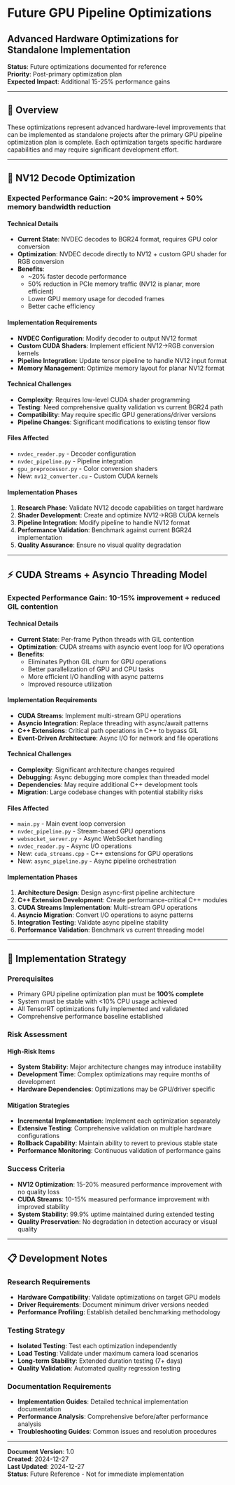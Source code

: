 # Future GPU Pipeline Optimizations
## Advanced Hardware Optimizations for Standalone Implementation

**Status**: Future optimizations documented for reference  
**Priority**: Post-primary optimization plan  
**Expected Impact**: Additional 15-25% performance gains  

---

## 🎯 Overview

These optimizations represent advanced hardware-level improvements that can be implemented as standalone projects after the primary GPU pipeline optimization plan is complete. Each optimization targets specific hardware capabilities and may require significant development effort.

---

## 🔧 NV12 Decode Optimization

### **Expected Performance Gain**: ~20% improvement + 50% memory bandwidth reduction

#### Technical Details
- **Current State**: NVDEC decodes to BGR24 format, requires GPU color conversion
- **Optimization**: NVDEC decode directly to NV12 + custom GPU shader for RGB conversion
- **Benefits**:
  - ~20% faster decode performance
  - 50% reduction in PCIe memory traffic (NV12 is planar, more efficient)
  - Lower GPU memory usage for decoded frames
  - Better cache efficiency

#### Implementation Requirements
- **NVDEC Configuration**: Modify decoder to output NV12 format
- **Custom CUDA Shaders**: Implement efficient NV12→RGB conversion kernels
- **Pipeline Integration**: Update tensor pipeline to handle NV12 input format
- **Memory Management**: Optimize memory layout for planar NV12 format

#### Technical Challenges
- **Complexity**: Requires low-level CUDA shader programming
- **Testing**: Need comprehensive quality validation vs current BGR24 path
- **Compatibility**: May require specific GPU generations/driver versions
- **Pipeline Changes**: Significant modifications to existing tensor flow

#### Files Affected
- `nvdec_reader.py` - Decoder configuration
- `nvdec_pipeline.py` - Pipeline integration  
- `gpu_preprocessor.py` - Color conversion shaders
- New: `nv12_converter.cu` - Custom CUDA kernels

#### Implementation Phases
1. **Research Phase**: Validate NV12 decode capabilities on target hardware
2. **Shader Development**: Create and optimize NV12→RGB CUDA kernels
3. **Pipeline Integration**: Modify pipeline to handle NV12 format
4. **Performance Validation**: Benchmark against current BGR24 implementation
5. **Quality Assurance**: Ensure no visual quality degradation

---

## ⚡ CUDA Streams + Asyncio Threading Model

### **Expected Performance Gain**: 10-15% improvement + reduced GIL contention

#### Technical Details
- **Current State**: Per-frame Python threads with GIL contention
- **Optimization**: CUDA streams with asyncio event loop for I/O operations
- **Benefits**:
  - Eliminates Python GIL churn for GPU operations
  - Better parallelization of GPU and CPU tasks
  - More efficient I/O handling with async patterns
  - Improved resource utilization

#### Implementation Requirements
- **CUDA Streams**: Implement multi-stream GPU operations
- **Asyncio Integration**: Replace threading with async/await patterns
- **C++ Extensions**: Critical path operations in C++ to bypass GIL
- **Event-Driven Architecture**: Async I/O for network and file operations

#### Technical Challenges
- **Complexity**: Significant architecture changes required
- **Debugging**: Async debugging more complex than threaded model
- **Dependencies**: May require additional C++ development tools
- **Migration**: Large codebase changes with potential stability risks

#### Files Affected  
- `main.py` - Main event loop conversion
- `nvdec_pipeline.py` - Stream-based GPU operations
- `websocket_server.py` - Async WebSocket handling
- `nvdec_reader.py` - Async I/O operations
- New: `cuda_streams.cpp` - C++ extensions for GPU operations
- New: `async_pipeline.py` - Async pipeline orchestration

#### Implementation Phases
1. **Architecture Design**: Design async-first pipeline architecture
2. **C++ Extension Development**: Create performance-critical C++ modules
3. **CUDA Streams Implementation**: Multi-stream GPU operations
4. **Asyncio Migration**: Convert I/O operations to async patterns
5. **Integration Testing**: Validate async pipeline stability
6. **Performance Validation**: Benchmark vs current threading model

---

## 🔄 Implementation Strategy

### Prerequisites
- Primary GPU pipeline optimization plan must be **100% complete**
- System must be stable with <10% CPU usage achieved
- All TensorRT optimizations fully implemented and validated
- Comprehensive performance baseline established

### Risk Assessment

#### High-Risk Items
- **System Stability**: Major architecture changes may introduce instability
- **Development Time**: Complex optimizations may require months of development
- **Hardware Dependencies**: Optimizations may be GPU/driver specific

#### Mitigation Strategies
- **Incremental Implementation**: Implement each optimization separately
- **Extensive Testing**: Comprehensive validation on multiple hardware configurations
- **Rollback Capability**: Maintain ability to revert to previous stable state
- **Performance Monitoring**: Continuous validation of performance gains

### Success Criteria
- **NV12 Optimization**: 15-20% measured performance improvement with no quality loss
- **CUDA Streams**: 10-15% measured performance improvement with improved stability
- **System Stability**: 99.9% uptime maintained during extended testing
- **Quality Preservation**: No degradation in detection accuracy or visual quality

---

## 📋 Development Notes

### Research Requirements
- **Hardware Compatibility**: Validate optimizations on target GPU models
- **Driver Requirements**: Document minimum driver versions needed
- **Performance Profiling**: Establish detailed benchmarking methodology

### Testing Strategy
- **Isolated Testing**: Test each optimization independently
- **Load Testing**: Validate under maximum camera load scenarios
- **Long-term Stability**: Extended duration testing (7+ days)
- **Quality Validation**: Automated quality regression testing

### Documentation Requirements
- **Implementation Guides**: Detailed technical implementation documentation
- **Performance Analysis**: Comprehensive before/after performance analysis
- **Troubleshooting Guides**: Common issues and resolution procedures

---

**Document Version**: 1.0  
**Created**: 2024-12-27  
**Last Updated**: 2024-12-27  
**Status**: Future Reference - Not for immediate implementation 